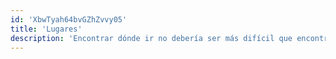 ```yaml
---
id: 'XbwTyah64bvGZhZvvy05'
title: 'Lugares'
description: 'Encontrar dónde ir no debería ser más difícil que encontrar estacionamiento un viernes por la noche. 🏙️✨'
---
```

